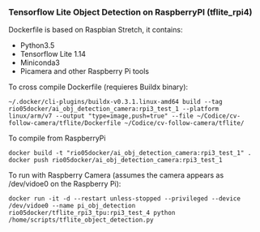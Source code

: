 ### Tensorflow Lite Object Detection on RaspberryPI (tflite_rpi4)

Dockerfile is based on Raspbian Stretch, it contains:

* Python3.5
* Tensorflow Lite 1.14
* Miniconda3
* Picamera and other Raspberry Pi tools

To cross compile Dockerfile (requieres Buildx binary): 

```console
~/.docker/cli-plugins/buildx-v0.3.1.linux-amd64 build --tag rio05docker/ai_obj_detection_camera:rpi3_test_1 --platform linux/arm/v7 --output "type=image,push=true" --file ~/Codice/cv-follow-camera/tflite/Dockerfile ~/Codice/cv-follow-camera/tflite/
```

To compile from RaspberryPi

```console
docker build -t "rio05docker/ai_obj_detection_camera:rpi3_test_1" .
docker push rio05docker/ai_obj_detection_camera:rpi3_test_1
```

To run with Raspberry Camera (assumes the camera appears as /dev/vidoe0 on the Raspberry Pi):

```console
docker run -it -d --restart unless-stopped --privileged --device /dev/vidoe0 --name pi_obj_detection rio05docker/tflite_rpi3_tpu:rpi3_test_4 python /home/scripts/tflite_object_detection.py
```

